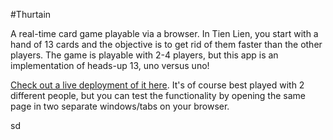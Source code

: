 #Thurtain

A real-time card game playable via a browser. In Tien Lien, you start with a hand of 13 cards and the objective is to get rid of them faster than the other players. The game is playable with 2-4 players, but this app is an implementation of heads-up 13, uno versus uno!

[Check out a live deployment of it here](http://thurtain.massiveflavor.net). It's of course best played with 2 different people, but you can test the functionality by opening the same page in two separate windows/tabs on your browser.

sd